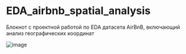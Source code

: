 # EDA_airbnb_spatial_analysis
Блокнот с проектной работой по EDA датасета AirBnB, включающий анализ географических координат 


![image](https://github.com/AnastasiyaRahulina/EDA_airbnb_spatial_analysis/assets/117851338/37b48215-0234-44f5-af75-96982675d216)


